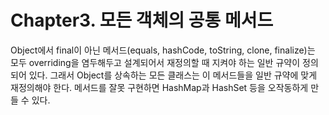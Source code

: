 # Chapter3. 모든 객체의 공통 메서드
Object에서 final이 아닌 메서드(equals, hashCode, toString, clone, finalize)는 모두 overriding을 염두해두고 설계되어서 재정의할 때 지켜야 하는 일반 규약이 정의되어 있다. 그래서 Object를 상속하는 모든 클래스는 이 메서드들을 일반 규약에 맞게 재정의해야 한다. 메서드를 잘못 구현하면 HashMap과 HashSet 등을 오작동하게 만들 수 있다.